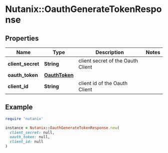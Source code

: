 # Nutanix::OauthGenerateTokenResponse

## Properties

| Name | Type | Description | Notes |
| ---- | ---- | ----------- | ----- |
| **client_secret** | **String** | client secret of the Oauth Client |  |
| **oauth_token** | [**OauthToken**](OauthToken.md) |  |  |
| **client_id** | **String** | client id of the Oauth Client |  |

## Example

```ruby
require 'nutanix'

instance = Nutanix::OauthGenerateTokenResponse.new(
  client_secret: null,
  oauth_token: null,
  client_id: null
)
```

